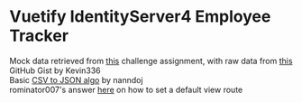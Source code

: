 # Vuetify IdentityServer4 Employee Tracker

Mock data retrieved from [this](https://github.com/TOVTC/employee-tracker-scscbc-challenge) challenge assignment, with raw data from [this](https://gist.github.com/kevin336/acbb2271e66c10a5b73aacf82ca82784) GitHub Gist by Kevin336</br>
Basic [CSV to JSON algo](https://stackoverflow.com/questions/28543821/convert-csv-lines-into-javascript-objects) by nanndoj</br>
rominator007's answer [here](https://stackoverflow.com/questions/40155182/asp-net-core-default-route) on how to set a default view route